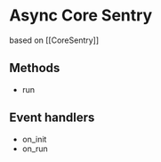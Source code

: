 # Async Core Sentry

based on [[CoreSentry]]

## Methods

- run

## Event handlers

- on_init
- on_run

